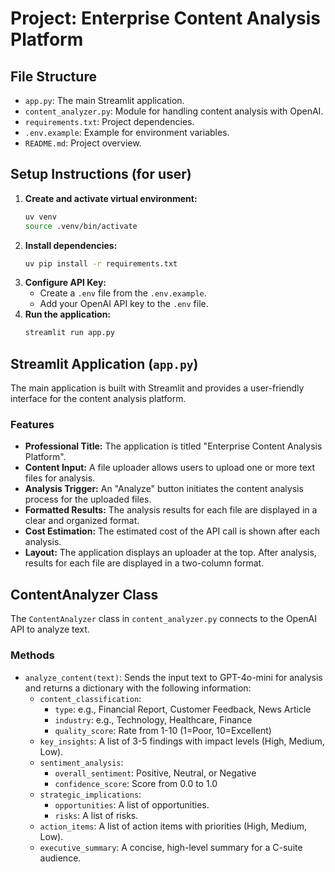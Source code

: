 # Project: Enterprise Content Analysis Platform

## File Structure

- `app.py`: The main Streamlit application.
- `content_analyzer.py`: Module for handling content analysis with OpenAI.
- `requirements.txt`: Project dependencies.
- `.env.example`: Example for environment variables.
- `README.md`: Project overview.

## Setup Instructions (for user)

1.  **Create and activate virtual environment:**
    ```bash
    uv venv
    source .venv/bin/activate
    ```
2.  **Install dependencies:**
    ```bash
    uv pip install -r requirements.txt
    ```
3.  **Configure API Key:**
    - Create a `.env` file from the `.env.example`.
    - Add your OpenAI API key to the `.env` file.
4.  **Run the application:**
    ```bash
    streamlit run app.py
    ```

## Streamlit Application (`app.py`)

The main application is built with Streamlit and provides a user-friendly interface for the content analysis platform.

### Features

-   **Professional Title:** The application is titled "Enterprise Content Analysis Platform".
-   **Content Input:** A file uploader allows users to upload one or more text files for analysis.
-   **Analysis Trigger:** An "Analyze" button initiates the content analysis process for the uploaded files.
-   **Formatted Results:** The analysis results for each file are displayed in a clear and organized format.
-   **Cost Estimation:** The estimated cost of the API call is shown after each analysis.
-   **Layout:** The application displays an uploader at the top. After analysis, results for each file are displayed in a two-column format.

## ContentAnalyzer Class

The `ContentAnalyzer` class in `content_analyzer.py` connects to the OpenAI API to analyze text.

### Methods

- `analyze_content(text)`: Sends the input text to GPT-4o-mini for analysis and returns a dictionary with the following information:
  - `content_classification`:
    - `type`: e.g., Financial Report, Customer Feedback, News Article
    - `industry`: e.g., Technology, Healthcare, Finance
    - `quality_score`: Rate from 1-10 (1=Poor, 10=Excellent)
  - `key_insights`: A list of 3-5 findings with impact levels (High, Medium, Low).
  - `sentiment_analysis`:
    - `overall_sentiment`: Positive, Neutral, or Negative
    - `confidence_score`: Score from 0.0 to 1.0
  - `strategic_implications`:
    - `opportunities`: A list of opportunities.
    - `risks`: A list of risks.
  - `action_items`: A list of action items with priorities (High, Medium, Low).
  - `executive_summary`: A concise, high-level summary for a C-suite audience.

